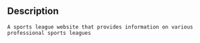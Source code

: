 ## Description 
    A sports league website that provides information on various professional sports leagues

